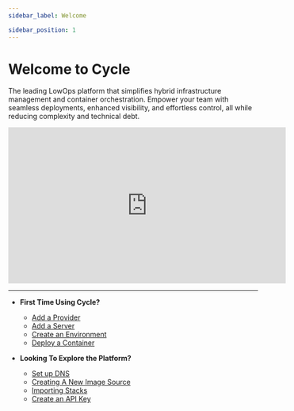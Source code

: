 ```yaml
---
sidebar_label: Welcome

sidebar_position: 1
---
```


# Welcome to Cycle

The leading LowOps platform that simplifies hybrid infrastructure management and container orchestration. Empower your team with seamless deployments, enhanced visibility, and effortless control, all while reducing complexity and technical debt.

<iframe width="560" height="315" src="https://www.youtube.com/embed/_cvoT69DZRQ" title="YouTube video player"
frameborder="0" allow="accelerometer; autoplay; clipboard-write; encrypted-media; gyroscope; picture-in-picture"
allowfullscreen></iframe>

---

- **First Time Using Cycle?**

  - [Add a Provider](/docs/infrastructure/providers/adding-providers)
  - [Add a Server](/docs/infrastructure/add-infrastructure)
  - [Create an Environment](/docs/environments/managing-environments#environment-create)
  - [Deploy a Container](/docs/environments/deployments/deploy-single-container)

- **Looking To Explore the Platform?**
  - [Set up DNS](/docs/DNS/zones/zone-management#create-the-zone)
  - [Creating A New Image Source](/docs/images/sources/sources-overview#creating-sources)
  - [Importing Stacks](/docs/stacks/stacks-workflow#importing-from-a-git-repo)
  - [Create an API Key](/docs/hubs/API-access/api-key-generate)
